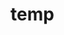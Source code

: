 # temp





















































































































































































































































































































































































































































































































































































































































